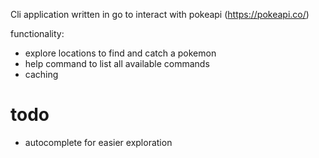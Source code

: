 Cli application written in go to interact with pokeapi (https://pokeapi.co/)

functionality:

- explore locations to find and catch a pokemon
- help command to list all available commands
- caching
# todo 
- autocomplete for easier exploration 